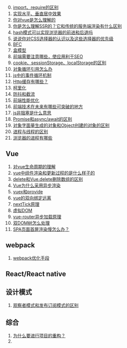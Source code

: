 <!--
 * @Author: suchcl
 * @Date: 2021-03-22 09:17:56
 * @LastEditTime: 2021-10-29 13:57:32
 * @LastEditors: Please set LastEditors
 * @Description: In User Settings Edit
 * @FilePath: \LingyiLab\interview\frontend\index.md
-->
0. [import、require的区别](./import和require区别.md)
1. [实现水平、垂直居中效果](实现水平、垂直居中效果.md)
2. [你对vue是怎么理解的](./vue/vue的理解.md)
3. [你是怎么理解SSR的？它和传统的服务端渲染有什么区别](./vue/ssr.md)
4. [hash模式可以实现浏览器的前进和后退吗](./vue/vue-router模式.md)
5. [说说你对CSS选择器的认识以及这些选择器的优先级](./selctor.md)
6. [BFC](./bfc.md)
7. [盒模型](./盒模型.md)
8. [前端需要注意哪些，使应用利于SEO](./seo.md)
9. [cookie、sessionStorage、localStorage的区别](./storage.md)
10. [对象循环引用怎么办](./对象循环引用.md)
11. [js中的事件循环机制](./js事件循环机制.md)
12. [Http缓存有哪些？](./Http缓存.md)
13. [柯里化](./柯里化.md)
14. [防抖和截流](./防抖和截流.md)
15. [前端性能优化](./前端性能优化.md)
16. [前端技术在未来有哪些可突破的地方](./前端未来的方向.md)
17. [js非阻塞是什么意思](./js非阻塞.md)
18. [Promise和async/await的区别](./promise和async、await的区别.md)
19. [对象字面量生成的对象和Object创建的对象的区别](./对象字面量生成的对象和Object创建的对象的区别.md)
20. [进程与线程的区别](./进程与线程的区别.md)
21. [浏览器的进程有哪些](./浏览器的进程.md)

## Vue
1. [对vue生命周期的理解](./vue/life.md)
2. [vue中组件渲染和更新过程的是什么样子的](./vue/组件渲染和更新过程.md)
3. [delete和Vue.delete删除数组的区别](./vue/delete和Vue.delete删除数组的区别.md)
4. [Vue为什么采用异步渲染](./vue/vue为什么采用异步渲染.md)
5. [vuex和provide](./vue/vuex&provide.md)
6. [vue的双向绑定远离](./vue/vue的双向绑定原理.md)
7. [nextTick原理](./vue/nextTick原理.md)
8. [虚拟DOM](./vue/虚拟DOM.md)
9. [vue-router异步加载原理](./vue/vue-router异步加载原理.md)
10. [双DOM树怎么处理]()
11. [SPA页面首屏渲染慢怎么办？](./vue/首屏渲染性能优化.md)

## webpack

1. [webpack优化手段](./webpack/webpack优化.md)

## React/React native

## 设计模式

1. [观察者模式和发布订阅模式的区别](./../pattern/观察者模式&发布订阅模式.md)

## 综合

1. [为什么要进行项目的重构？](./为什么要进行项目的重构.md)
2. 